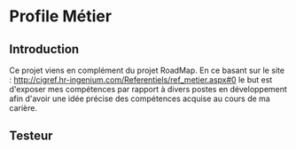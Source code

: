 # Profile Métier
## Introduction

  Ce projet viens en complément du projet RoadMap. En ce basant sur le site : http://cigref.hr-ingenium.com/Referentiels/ref_metier.aspx#0 le but est d'exposer mes compétences par rapport à divers postes en développement afin d'avoir une idée précise des compétences acquise au cours de ma carière.
  
## Testeur

  
  


   

